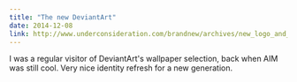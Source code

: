 ```yaml
---
title: "The new DeviantArt"
date: 2014-12-08
link: http://www.underconsideration.com/brandnew/archives/new_logo_and_identity_for_deviantart_by_moving_brands.php
---
```

 I was a regular visitor of DeviantArt's wallpaper selection, back when AIM was still cool. Very nice identity refresh for a new generation.
